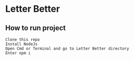 # Letter Better 

## How to run project
    Clone this repo 
    Install NodeJs
    Open Cmd or Terminal and go to Letter Better directory
    Enter npm i
